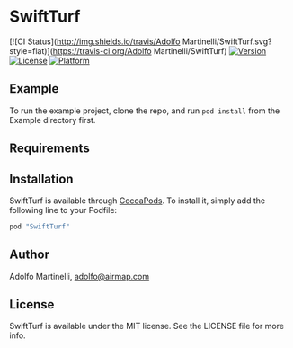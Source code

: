 # SwiftTurf

[![CI Status](http://img.shields.io/travis/Adolfo Martinelli/SwiftTurf.svg?style=flat)](https://travis-ci.org/Adolfo Martinelli/SwiftTurf)
[![Version](https://img.shields.io/cocoapods/v/SwiftTurf.svg?style=flat)](http://cocoapods.org/pods/SwiftTurf)
[![License](https://img.shields.io/cocoapods/l/SwiftTurf.svg?style=flat)](http://cocoapods.org/pods/SwiftTurf)
[![Platform](https://img.shields.io/cocoapods/p/SwiftTurf.svg?style=flat)](http://cocoapods.org/pods/SwiftTurf)

## Example

To run the example project, clone the repo, and run `pod install` from the Example directory first.

## Requirements

## Installation

SwiftTurf is available through [CocoaPods](http://cocoapods.org). To install
it, simply add the following line to your Podfile:

```ruby
pod "SwiftTurf"
```

## Author

Adolfo Martinelli, adolfo@airmap.com

## License

SwiftTurf is available under the MIT license. See the LICENSE file for more info.
